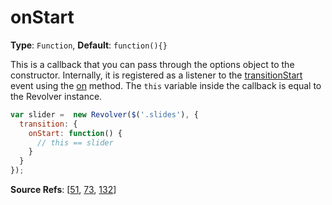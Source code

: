 # onStart

**Type**: `Function`, **Default**: `function(){}`

This is a callback that you can pass through the options object to the constructor. Internally, it is registered as a listener to the [transitionStart](docs/revolver.events.transitionstart.md) event using the [on](docs/revolver.methods.on.md) method. The `this` variable inside the callback is equal to the Revolver instance.

```javascript
var slider =  new Revolver($('.slides'), {
  transition: {
    onStart: function() {
      // this == slider
    }
  }
});
```

**Source Refs**: [[51](coffee/revolver.coffee#L51), [73](coffee/revolver.coffee#L73), [132](coffee/revolver.coffee#L132)]
